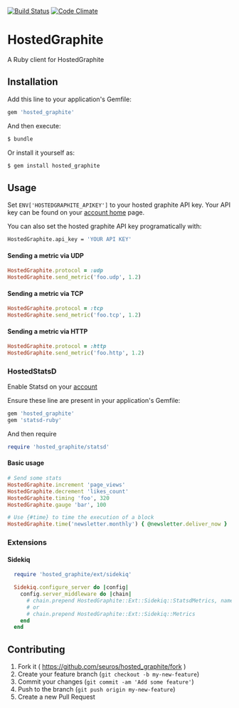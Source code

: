 [![Build Status](https://travis-ci.org/seuros/hosted_graphite.svg?branch=master)](https://travis-ci.org/seuros/hosted_graphite)
[![Code Climate](https://codeclimate.com/github/seuros/hosted_graphite/badges/gpa.svg)](https://codeclimate.com/github/seuros/hosted_graphite)

# HostedGraphite

A Ruby client for HostedGraphite

## Installation

Add this line to your application's Gemfile:

```ruby
gem 'hosted_graphite'
```

And then execute:

```bash
$ bundle
```

Or install it yourself as:

```bash
$ gem install hosted_graphite
```

## Usage

Set ```ENV['HOSTEDGRAPHITE_APIKEY']```  to your hosted graphite API key.
Your API key can be found on your [account home](https://www.hostedgraphite.com/accounts/profile/) page.

You can also set the hosted graphite API key programatically with:

```bash
HostedGraphite.api_key = 'YOUR API KEY'
```

#### Sending a metric via UDP
```ruby
HostedGraphite.protocol = :udp
HostedGraphite.send_metric('foo.udp', 1.2)
```

#### Sending a metric via TCP
```ruby
HostedGraphite.protocol = :tcp
HostedGraphite.send_metric('foo.tcp', 1.2)
```

#### Sending a metric via HTTP
```ruby
HostedGraphite.protocol = :http
HostedGraphite.send_metric('foo.http', 1.2)
```

### HostedStatsD

Enable Statsd on your [account](https://www.hostedgraphite.com/app/data-sources)

Ensure these line are present in your application's Gemfile:

```ruby
gem 'hosted_graphite'
gem 'statsd-ruby'
```

And then require

```ruby
require 'hosted_graphite/statsd'
```

#### Basic usage

```ruby
# Send some stats
HostedGraphite.increment 'page_views'
HostedGraphite.decrement 'likes_count'
HostedGraphite.timing 'foo', 320
HostedGraphite.gauge 'bar', 100

# Use {#time} to time the execution of a block
HostedGraphite.time('newsletter.monthly') { @newsletter.deliver_now }
```

### Extensions
#### Sidekiq
```ruby 
  require 'hosted_graphite/ext/sidekiq'

  Sidekiq.configure_server do |config|
    config.server_middleware do |chain|
      # chain.prepend HostedGraphite::Ext::Sidekiq::StatsdMetrics, namespace: 'my_app'
      # or
      # chain.prepend HostedGraphite::Ext::Sidekiq::Metrics
    end
  end
```

## Contributing

1. Fork it ( https://github.com/seuros/hosted_graphite/fork )
2. Create your feature branch (`git checkout -b my-new-feature`)
3. Commit your changes (`git commit -am 'Add some feature'`)
4. Push to the branch (`git push origin my-new-feature`)
5. Create a new Pull Request
